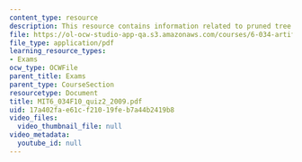 ```yaml
---
content_type: resource
description: This resource contains information related to pruned tree.
file: https://ol-ocw-studio-app-qa.s3.amazonaws.com/courses/6-034-artificial-intelligence-fall-2010/17a402fae61cf21019feb7a44b2419b8_MIT6_034F10_quiz2_2009.pdf
file_type: application/pdf
learning_resource_types:
- Exams
ocw_type: OCWFile
parent_title: Exams
parent_type: CourseSection
resourcetype: Document
title: MIT6_034F10_quiz2_2009.pdf
uid: 17a402fa-e61c-f210-19fe-b7a44b2419b8
video_files:
  video_thumbnail_file: null
video_metadata:
  youtube_id: null
---
```

